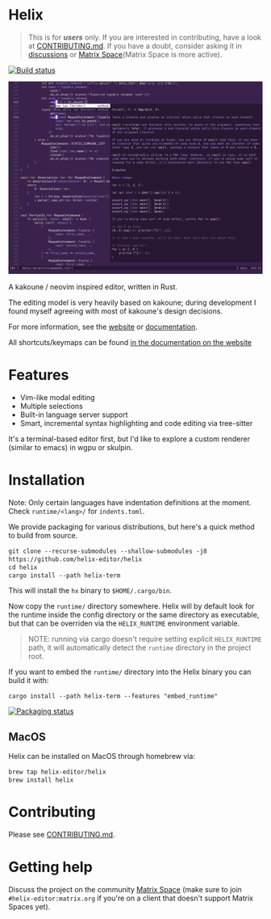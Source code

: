 # Helix
> This is for ***users*** only. If you are interested in contributing, have a look at [CONTRIBUTING.md](./CONTRIBUTING.md). If you have a doubt, consider asking it in [discussions](https://github.com/helix-editor/helix/discussions) or [Matrix Space](https://matrix.to/#/#helix-community:matrix.org)(Matrix Space is more active).


[![Build status](https://github.com/helix-editor/helix/actions/workflows/build.yml/badge.svg)](https://github.com/helix-editor/helix/actions)

![Screenshot](./screenshot.png)

A kakoune / neovim inspired editor, written in Rust.

The editing model is very heavily based on kakoune; during development I found
myself agreeing with most of kakoune's design decisions.

For more information, see the [website](https://helix-editor.com) or
[documentation](https://docs.helix-editor.com/).

All shortcuts/keymaps can be found [in the documentation on the website](https://docs.helix-editor.com/keymap.html)

# Features

- Vim-like modal editing
- Multiple selections
- Built-in language server support
- Smart, incremental syntax highlighting and code editing via tree-sitter

It's a terminal-based editor first, but I'd like to explore a custom renderer
(similar to emacs) in wgpu or skulpin.

# Installation

Note: Only certain languages have indentation definitions at the moment. Check
`runtime/<lang>/` for `indents.toml`.

We provide packaging for various distributions, but here's a quick method to
build from source.

```
git clone --recurse-submodules --shallow-submodules -j8 https://github.com/helix-editor/helix
cd helix
cargo install --path helix-term
```

This will install the `hx` binary to `$HOME/.cargo/bin`.

Now copy the `runtime/` directory somewhere. Helix will by default look for the runtime
inside the config directory or the same directory as executable, but that can be overriden
via the `HELIX_RUNTIME` environment variable.

> NOTE: running via cargo doesn't require setting explicit `HELIX_RUNTIME` path, it will automatically
> detect the `runtime` directory in the project root.

If you want to embed the `runtime/` directory into the Helix binary you can build
it with:

```
cargo install --path helix-term --features "embed_runtime"
```

[![Packaging status](https://repology.org/badge/vertical-allrepos/helix.svg)](https://repology.org/project/helix/versions)

## MacOS
Helix can be installed on MacOS through homebrew via:

```
brew tap helix-editor/helix
brew install helix
```
 
# Contributing
Please see [CONTRIBUTING.md](./CONTRIBUTING.md).

# Getting help

Discuss the project on the community [Matrix Space](https://matrix.to/#/#helix-community:matrix.org) (make sure to join `#helix-editor:matrix.org` if you're on a client that doesn't support Matrix Spaces yet).
